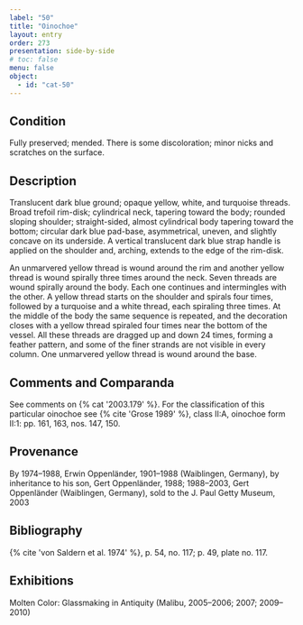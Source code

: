 ```yaml
---
label: "50"
title: "Oinochoe"
layout: entry
order: 273
presentation: side-by-side
# toc: false
menu: false
object:
  - id: "cat-50"
---
```


## Condition

Fully preserved; mended. There is some discoloration; minor nicks and scratches on the surface.

## Description

Translucent dark blue ground; opaque yellow, white, and turquoise threads. Broad trefoil rim-disk; cylindrical neck, tapering toward the body; rounded sloping shoulder; straight-sided, almost cylindrical body tapering toward the bottom; circular dark blue pad-base, asymmetrical, uneven, and slightly concave on its underside. A vertical translucent dark blue strap handle is applied on the shoulder and, arching, extends to the edge of the rim-disk.

An unmarvered yellow thread is wound around the rim and another yellow thread is wound spirally three times around the neck. Seven threads are wound spirally around the body. Each one continues and intermingles with the other. A yellow thread starts on the shoulder and spirals four times, followed by a turquoise and a white thread, each spiraling three times. At the middle of the body the same sequence is repeated, and the decoration closes with a yellow thread spiraled four times near the bottom of the vessel. All these threads are dragged up and down 24 times, forming a feather pattern, and some of the finer strands are not visible in every column. One unmarvered yellow thread is wound around the base.

## Comments and Comparanda

See comments on {% cat '2003.179' %}. For the classification of this particular oinochoe see {% cite 'Grose 1989' %}, class II:A, oinochoe form II:1: pp. 161, 163, nos. 147, 150.

## Provenance

By 1974–1988, Erwin Oppenländer, 1901–1988 (Waiblingen, Germany), by inheritance to his son, Gert Oppenländer, 1988; 1988–2003, Gert Oppenländer (Waiblingen, Germany), sold to the J. Paul Getty Museum, 2003

## Bibliography

{% cite 'von Saldern et al. 1974' %}, p. 54, no. 117; p. 49, plate no. 117.

## Exhibitions

Molten Color: Glassmaking in Antiquity (Malibu, 2005–2006; 2007; 2009–2010)
